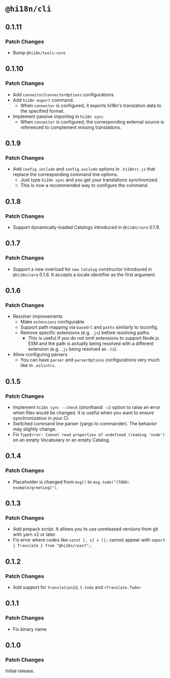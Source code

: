 # `@hi18n/cli`

## 0.1.11

### Patch Changes

- Bump `@hi18n/tools-core`

## 0.1.10

### Patch Changes

- Add `connector`/`connectorOptions` configurations.
- Add `hi18n export` command.
  - When `connector` is configured, it exports hi18n's translation data to the specified format.
- Implement passive importing in `hi18n sync`.
  - When `connector` is configured, the corresponding external source is referenced
    to complement missing translations.

## 0.1.9

### Patch Changes

- Add `config.include` and `config.exclude` options in `.hi18nrc.js` that replace the corresponding command line options.
  - Just type `hi18n sync` and you get your translations synchronized.
  - This is now a recommended way to configure the command.

## 0.1.8

### Patch Changes

- Support dynamically-loaded Catalogs introduced in `@hi18n/core` 0.1.9.

## 0.1.7

### Patch Changes

- Support a new overload for `new Catalog` constructor introduced in `@hi18n/core` 0.1.6. It accepts a locale identifier as the first argument.

## 0.1.6

### Patch Changes

- Resolver improvements
  - Make `extensions` configurable
  - Support path mapping via `baseUrl` and `paths` similarly to tsconfig.
  - Remove specific extensions (e.g. `.js`) before resolving paths.
    - This is useful if you do not omit extensions to support Node.js ESM and the path is actually being resolved with a different extension (e.g. `.js` being resolved as `.ts`).
- Allow configuring parsers
  - You can have `parser` and `parserOptions` configurations very much like in `.eslintrc`.

## 0.1.5

### Patch Changes

- Implement `hi18n sync --check` (shorthand: `-c`) option to raise an error when files would be changed.
  It is useful when you want to ensure synchronization in your CI.
- Switched command line parser (yargs to commander). The behavior may slightly change.
- Fix `TypeError: Cannot read properties of undefined (reading 'node')`
  on an empty Vocabulary or an empty Catalog.

## 0.1.4

### Patch Changes

- Placeholder is changed from `msg()` to `msg.todo("[TODO: example/greeting]")`.

## 0.1.3

### Patch Changes

- Add prepack script. It allows you to use unreleased versions from git with yarn v2 or later.
- Fix error where codes like `const [, x] = [];` cannot appear with `import { Translate } from "@hi18n/react";`.

## 0.1.2

### Patch Changes

- Add support for `translationId`, `t.todo` and `<Translate.Todo>`

## 0.1.1

### Patch Changes

- Fix binary name

## 0.1.0

### Patch Changes

Initial release.
